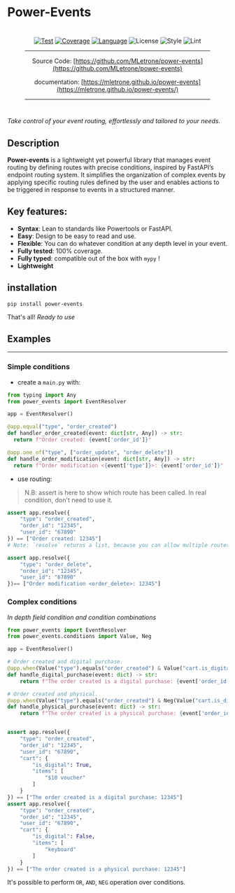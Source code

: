 # Power-Events
<div align="center" style="margin:40px;">
<!-- --8<-- [start:overview-header] -->

  [![Test](https://github.com/MLetrone/power-events/actions/workflows/ci.yml/badge.svg?branch=main)](https://github.com/MLetrone/power-events/actions/workflows/ci.yml)
  [![Coverage](https://coverage-badge.samuelcolvin.workers.dev/MLetrone/power-events.svg)](https://coverage-badge.samuelcolvin.workers.dev/redirect/MLetrone/power-events)
  [![Language](https://img.shields.io/badge/Language-python≥3.9-3776ab?style=flat-square&logo=Python)](https://www.python.org/)
  ![License](https://img.shields.io/badge/License-MIT-yellow?style=flat-square)
  ![Style](https://img.shields.io/badge/Style-ruff-9a9a9a?style=flat-square)
  ![Lint](https://img.shields.io/badge/Lint-ruff,%20mypy-brightgreen?style=flat-square)

<!-- --8<-- [end:overview-header] -->

---

Source Code: [https://github.com/MLetrone/power-events](https://github.com/MLetrone/power-events)

documentation: [https://mletrone.github.io/power-events](https://mletrone.github.io/power-events/)

---
</div>
<!-- --8<-- [start:overview-body] -->

_Take control of your event routing, effortlessly and tailored to your needs._

## Description

**Power-events** is a lightweight yet powerful library that manages event routing by defining routes with precise conditions,
inspired by FastAPI’s endpoint routing system.
It simplifies the organization of complex events by applying specific routing rules defined
 by the user and enables actions to be triggered in response to events in a structured manner.

## Key features:
- **Syntax**: Lean to standards like Powertools or FastAPI.
- **Easy**: Design to be easy to read and use.
- **Flexible**: You can do whatever condition at any depth level in your event.
- **Fully tested**: 100% coverage.
- **Fully typed**: compatible out of the box with `mypy` !
- **Lightweight**

<!-- --8<-- [end:overview-body] -->
## installation

```shell
pip install power-events
```

That's all! _Ready to use_
<!-- --8<-- [start:body] -->
## Examples
---
### Simple conditions

- create a `main.py` with:

```python
from typing import Any
from power_events import EventResolver

app = EventResolver()

@app.equal("type", "order_created")
def handler_order_created(event: dict[str, Any]) -> str:
  return f"Order created: {event['order_id']}"

@app.one_of("type", ["order_update", "order_delete"])
def handle_order_modification(event: dict[str, Any]) -> str:
  return f"Order modification <{event['type']}>: {event['order_id']}"

```

- use routing:

> N.B: assert is here to show which route has been called.
> In real condition, don't need to use it.

```python
assert app.resolve({
    "type": "order_created",
    "order_id": "12345",
    "user_id": "67890"
}) == ["Order created: 12345"]
# Note: `resolve` returns a list, because you can allow multiple routes for one event.

assert app.resolve({
    "type": "order_delete",
    "order_id": "12345",
    "user_id": "67890"
})== ["Order modification <order_delete>: 12345"]

```
### Complex conditions

_In depth field condition and condition combinations_

```python
from power_events import EventResolver
from power_events.conditions import Value, Neg

app = EventResolver()

# Order created and digital purchase.
@app.when(Value("type").equals("order_created") & Value("cart.is_digital").is_truthy())
def handle_digital_purchase(event: dict) -> str:
    return f"The order created is a digital purchase: {event['order_id']}"

# Order created and physical.
@app.when(Value("type").equals("order_created") & Neg(Value("cart.is_digital").is_truthy()))
def handle_physical_purchase(event: dict) -> str:
    return f"The order created is a physical purchase: {event['order_id']}"


assert app.resolve({
    "type": "order_created",
    "order_id": "12345",
    "user_id": "67890",
    "cart": {
        "is_digital": True,
        "items": [
            "$10 voucher"
        ]
    }
}) == ["The order created is a digital purchase: 12345"]
assert app.resolve({
    "type": "order_created",
    "order_id": "12345",
    "user_id": "67890",
    "cart": {
        "is_digital": False,
        "items": [
            "keyboard"
        ]
    }
}) == ["The order created is a physical purchase: 12345"]
```

It's possible to perform `OR`, `AND`, `NEG` operation over conditions.
<!-- --8<-- [end:body] -->
